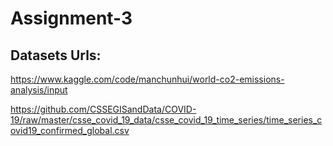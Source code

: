 # Assignment-3

## Datasets Urls:
https://www.kaggle.com/code/manchunhui/world-co2-emissions-analysis/input

https://github.com/CSSEGISandData/COVID-19/raw/master/csse_covid_19_data/csse_covid_19_time_series/time_series_covid19_confirmed_global.csv
